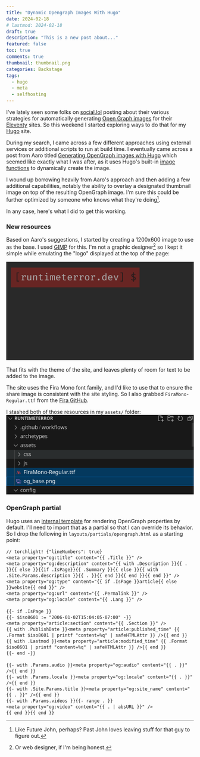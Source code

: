 ```yaml
---
title: "Dynamic Opengraph Images With Hugo"
date: 2024-02-18
# lastmod: 2024-02-18
draft: true
description: "This is a new post about..."
featured: false
toc: true
comments: true
thumbnail: thumbnail.png
categories: Backstage
tags:
  - hugo
  - meta
  - selfhosting
---
```

I've lately seen some folks on [social.lol](https://social.lol) posting about their various strategies for automatically generating [Open Graph images](https://ogp.me/) for their [Eleventy](https://11ty.dev) sites. So this weekend I started exploring ways to do that for my [Hugo](https://gohugo.io) site.

During my search, I came across a few different approaches using external services or additional scripts to run at build time. I eventually came across a post from Aaro titled [Generating OpenGraph images with Hugo](https://aarol.dev/posts/hugo-og-image/) which seemed like exactly what I was after, as it uses Hugo's built-in [image functions](https://gohugo.io/functions/images/filter/) to dynamically create the image.

I wound up borrowing heavily from Aaro's approach and then adding a few additional capabilities, notably the ability to overlay a designated thumbnail image on top of the resulting OpenGraph image. I'm sure this could be further optimized by someone who knows what they're doing[^future].

[^future]: Like Future John, perhaps? Past John loves leaving stuff for that guy to figure out.

In any case, here's what I did to get this working.

### New resources
Based on Aaro's suggestions, I started by creating a 1200x600 image to use as the base. I used [GIMP](https://www.gimp.org/) for this. I'm not a graphic designer[^web] so I kept it simple while emulating the "logo" displayed at the top of the page:

![Red background with a command prompt displaying "[runtimeterror.dev] $" in white and red font.](og_base.png)

[^web]: Or web designer, if I'm being honest.

That fits with the theme of the site, and leaves plenty of room for text to be added to the image.

The site uses the Fira Mono font family, and I'd like to use that to ensure the share image is consistent with the site styling. So I also grabbed `FiraMono-Regular.ttf` from the [Fira GitHub](https://github.com/mozilla/Fira).

I stashed both of those resources in my `assets/` folder:
![File explorer window showing a directory structure with folders such as '.github/workflows', 'archetypes', 'assets' with subfolders 'css', 'js', and files 'FiraMono-Regular.ttf', 'og_base.png' under 'RUNTIMETERROR'.](new_resources.png)

### OpenGraph partial
Hugo uses an [internal template](https://github.com/gohugoio/hugo/blob/master/tpl/tplimpl/embedded/templates/opengraph.html) for rendering OpenGraph properties by default. I'll need to import that as a partial so that I can override its behavior. So I drop the following in `layouts/partials/opengraph.html` as a starting point:

```jinja-html
// torchlight! {"lineNumbers": true}
<meta property="og:title" content="{{ .Title }}" />
<meta property="og:description" content="{{ with .Description }}{{ . }}{{ else }}{{if .IsPage}}{{ .Summary }}{{ else }}{{ with .Site.Params.description }}{{ . }}{{ end }}{{ end }}{{ end }}" />
<meta property="og:type" content="{{ if .IsPage }}article{{ else }}website{{ end }}" />
<meta property="og:url" content="{{ .Permalink }}" />
<meta property="og:locale" content="{{ .Lang }}" />

{{- if .IsPage }}
{{- $iso8601 := "2006-01-02T15:04:05-07:00" -}}
<meta property="article:section" content="{{ .Section }}" />
{{ with .PublishDate }}<meta property="article:published_time" {{ .Format $iso8601 | printf "content=%q" | safeHTMLAttr }} />{{ end }}
{{ with .Lastmod }}<meta property="article:modified_time" {{ .Format $iso8601 | printf "content=%q" | safeHTMLAttr }} />{{ end }}
{{- end -}}

{{- with .Params.audio }}<meta property="og:audio" content="{{ . }}" />{{ end }}
{{- with .Params.locale }}<meta property="og:locale" content="{{ . }}" />{{ end }}
{{- with .Site.Params.title }}<meta property="og:site_name" content="{{ . }}" />{{ end }}
{{- with .Params.videos }}{{- range . }}
<meta property="og:video" content="{{ . | absURL }}" />
{{ end }}{{ end }}
```